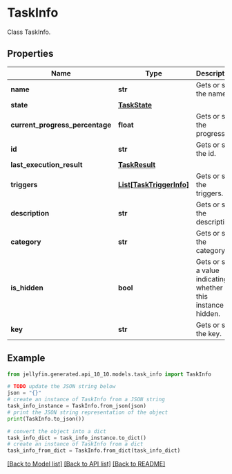 # TaskInfo

Class TaskInfo.

## Properties

Name | Type | Description | Notes
------------ | ------------- | ------------- | -------------
**name** | **str** | Gets or sets the name. | [optional] 
**state** | [**TaskState**](TaskState.md) |  | [optional] 
**current_progress_percentage** | **float** | Gets or sets the progress. | [optional] 
**id** | **str** | Gets or sets the id. | [optional] 
**last_execution_result** | [**TaskResult**](TaskResult.md) |  | [optional] 
**triggers** | [**List[TaskTriggerInfo]**](TaskTriggerInfo.md) | Gets or sets the triggers. | [optional] 
**description** | **str** | Gets or sets the description. | [optional] 
**category** | **str** | Gets or sets the category. | [optional] 
**is_hidden** | **bool** | Gets or sets a value indicating whether this instance is hidden. | [optional] 
**key** | **str** | Gets or sets the key. | [optional] 

## Example

```python
from jellyfin.generated.api_10_10.models.task_info import TaskInfo

# TODO update the JSON string below
json = "{}"
# create an instance of TaskInfo from a JSON string
task_info_instance = TaskInfo.from_json(json)
# print the JSON string representation of the object
print(TaskInfo.to_json())

# convert the object into a dict
task_info_dict = task_info_instance.to_dict()
# create an instance of TaskInfo from a dict
task_info_from_dict = TaskInfo.from_dict(task_info_dict)
```
[[Back to Model list]](README.md#documentation-for-models) [[Back to API list]](README.md#documentation-for-api-endpoints) [[Back to README]](README.md)


